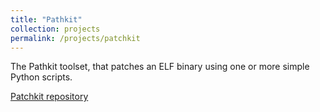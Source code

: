 ```yaml
---
title: "Pathkit"
collection: projects
permalink: /projects/patchkit
---
```

The Pathkit toolset, that patches an ELF binary using one or more simple Python scripts.

[Patchkit repository](https://github.com/vm2p/patchkit)